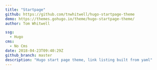 ```yaml
---
title: "Startpage"
github: https://github.com/tnwhitwell/hugo-startpage-theme
demo: https://themes.gohugo.io/theme/hugo-startpage-theme/
author: Tom Whitwell

ssg:
  - Hugo
cms:
  - No Cms
date: 2018-04-23T09:40:29Z
github_branch: master
description: "Hugo start page theme, link listing built from yaml"
---
```

